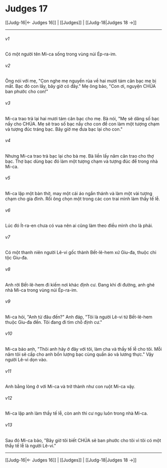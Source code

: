 # Judges 17

[[Judg-16|← Judges 16]] | [[Judges]] | [[Judg-18|Judges 18 →]]
***



###### v1 
Có một người tên Mi-ca sống trong vùng núi Ép-ra-im. 

###### v2 
Ông nói với mẹ, "Con nghe mẹ nguyền rủa về hai mươi tám cân bạc mẹ bị mất. Bạc đó con lấy, bây giờ có đây." Mẹ ông bảo, "Con ơi, nguyện CHÚA ban phước cho con!" 

###### v3 
Mi-ca trao trả lại hai mươi tám cân bạc cho mẹ. Bà nói, "Mẹ sẽ dâng số bạc nầy cho CHÚA. Mẹ sẽ trao số bạc nầy cho con để con làm một tượng chạm và tượng đúc tráng bạc. Bây giờ mẹ đưa bạc lại cho con." 

###### v4 
Nhưng Mi-ca trao trả bạc lại cho bà mẹ. Bà liền lấy năm cân trao cho thợ bạc. Thợ bạc dùng bạc đó làm một tượng chạm và tượng đúc để trong nhà Mi-ca. 

###### v5 
Mi-ca lập một bàn thờ, may một cái áo ngắn thánh và làm một vài tượng chạm cho gia đình. Rồi ông chọn một trong các con trai mình làm thầy tế lễ. 

###### v6 
Lúc đó Ít-ra-en chưa có vua nên ai cũng làm theo điều mình cho là phải. 

###### v7 
Có một thanh niên người Lê-vi gốc thành Bết-lê-hem xứ Giu-đa, thuộc chi tộc Giu-đa. 

###### v8 
Anh rời Bết-lê-hem đi kiếm nơi khác định cư. Đang khi đi đường, anh ghé nhà Mi-ca trong vùng núi Ép-ra-im. 

###### v9 
Mi-ca hỏi, "Anh từ đâu đến?" Anh đáp, "Tôi là người Lê-vi từ Bết-lê-hem thuộc Giu-đa đến. Tôi đang đi tìm chỗ định cư." 

###### v10 
Mi-ca bảo anh, "Thôi anh hãy ở đây với tôi, làm cha và thầy tế lễ cho tôi. Mỗi năm tôi sẽ cấp cho anh bốn lượng bạc cùng quần áo và lương thực." Vậy người Lê-vi dọn vào. 

###### v11 
Anh bằng lòng ở với Mi-ca và trở thành như con ruột Mi-ca vậy. 

###### v12 
Mi-ca lập anh làm thầy tế lễ, còn anh thì cư ngụ luôn trong nhà Mi-ca. 

###### v13 
Sau đó Mi-ca bảo, "Bây giờ tôi biết CHÚA sẽ ban phước cho tôi vì tôi có một thầy tế lễ là người Lê-vi."

***
[[Judg-16|← Judges 16]] | [[Judges]] | [[Judg-18|Judges 18 →]]

